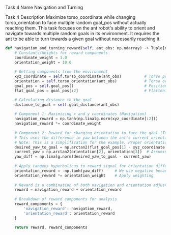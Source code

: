 Task 4 Name
Navigation and Turning

Task 4 Description
Maximize torso_coordinate while changing torso_orientation to face multiple random goal_pos without actually reaching them. This task focuses on the ant robot's ability to orient and navigate towards multiple random goals in its environment. It requires the ant to be able to turn towards a given goal without necessarily reaching it.

```python
def navigation_and_turning_reward(self, ant_obs: np.ndarray) -> Tuple[np.float64, Dict[str, np.float64]]:
    # Constants/Weights for reward components
    coordinate_weight = 1.0
    orientation_weight = 10.0
    
    # Getting components from the environment
    xyz_coordinate = self.torso_coordinate(ant_obs)          # Torso position (x, y, z coordinates)
    orientation = self.torso_orientation(ant_obs)            # Torso orientation (quaternions)
    goal_pos = self.goal_pos()                               # Position of the goal
    flat_goal_pos = goal_pos[:2]                             # Flattening to 2D for x and y coordinates

    # Calculating distance to the goal
    distance_to_goal = self.goal_distance(ant_obs)
    
    # Component 1: Maximizing x and y coordinates (Navigation)
    navigation_reward = np.tanh(np.linalg.norm(xyz_coordinate[:2]))     # Taking only x and y for navigation
    navigation_reward *= coordinate_weight                             # Apply weighting
    
    # Component 2: Reward for changing orientation to face the goal (Turning)
    # This uses the difference in yaw between the ant's current orientation and the target goal.
    # Note: This is a simplification for the example. Proper orientation difference in 3D space would involve quaternion math.
    desired_yaw_to_goal = np.arctan2(flat_goal_pos[1] - xyz_coordinate[1], flat_goal_pos[0] - xyz_coordinate[0])
    current_yaw = np.arctan2(orientation[2], orientation[3])  # Assuming orientation[3] represents the forward direction (cosine component)
    yaw_diff = np.linalg.norm(desired_yaw_to_goal - current_yaw) 
    
    # Apply tangens hyperbolicus to reward signal for orientation difference
    orientation_reward = -np.tanh(yaw_diff)     # We use negative because we want to minimize the difference
    orientation_reward *= orientation_weight    # Apply weighting
    
    # Reward is a combination of both navigation and orientation adjustments
    reward = navigation_reward + orientation_reward
    
    # Breakdown of reward components for analysis
    reward_components = {
        'navigation_reward': navigation_reward,
        'orientation_reward': orientation_reward
    }
    
    return reward, reward_components
```